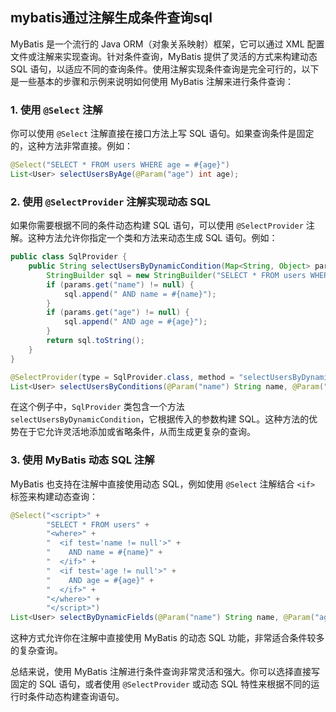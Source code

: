 ## mybatis通过注解生成条件查询sql

MyBatis 是一个流行的 Java ORM（对象关系映射）框架，它可以通过 XML 配置文件或注解来实现查询。针对条件查询，MyBatis 提供了灵活的方式来构建动态 SQL 语句，以适应不同的查询条件。使用注解实现条件查询是完全可行的，以下是一些基本的步骤和示例来说明如何使用 MyBatis 注解来进行条件查询：

### 1. 使用 `@Select` 注解

你可以使用 `@Select` 注解直接在接口方法上写 SQL 语句。如果查询条件是固定的，这种方法非常直接。例如：

```java
@Select("SELECT * FROM users WHERE age = #{age}")
List<User> selectUsersByAge(@Param("age") int age);
```

### 2. 使用 `@SelectProvider` 注解实现动态 SQL

如果你需要根据不同的条件动态构建 SQL 语句，可以使用 `@SelectProvider` 注解。这种方法允许你指定一个类和方法来动态生成 SQL 语句。例如：

```java
public class SqlProvider {
    public String selectUsersByDynamicCondition(Map<String, Object> params) {
        StringBuilder sql = new StringBuilder("SELECT * FROM users WHERE 1=1");
        if (params.get("name") != null) {
            sql.append(" AND name = #{name}");
        }
        if (params.get("age") != null) {
            sql.append(" AND age = #{age}");
        }
        return sql.toString();
    }
}

@SelectProvider(type = SqlProvider.class, method = "selectUsersByDynamicCondition")
List<User> selectUsersByConditions(@Param("name") String name, @Param("age") Integer age);
```

在这个例子中，`SqlProvider` 类包含一个方法 `selectUsersByDynamicCondition`，它根据传入的参数构建 SQL。这种方法的优势在于它允许灵活地添加或省略条件，从而生成更复杂的查询。

### 3. 使用 MyBatis 动态 SQL 注解

MyBatis 也支持在注解中直接使用动态 SQL，例如使用 `@Select` 注解结合 `<if>` 标签来构建动态查询：

```java
@Select("<script>" +
        "SELECT * FROM users" +
        "<where>" +
        "  <if test='name != null'>" +
        "    AND name = #{name}" +
        "  </if>" +
        "  <if test='age != null'>" +
        "    AND age = #{age}" +
        "  </if>" +
        "</where>" +
        "</script>")
List<User> selectByDynamicFields(@Param("name") String name, @Param("age") Integer age);
```

这种方式允许你在注解中直接使用 MyBatis 的动态 SQL 功能，非常适合条件较多的复杂查询。

总结来说，使用 MyBatis 注解进行条件查询非常灵活和强大。你可以选择直接写固定的 SQL 语句，或者使用 `@SelectProvider` 或动态 SQL 特性来根据不同的运行时条件动态构建查询语句。